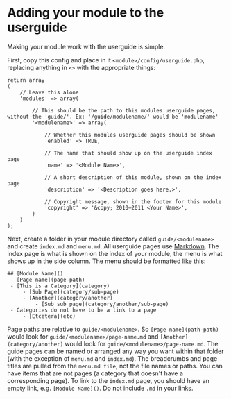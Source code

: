 # Adding your module to the userguide

Making your module work with the userguide is simple.

First, copy this config and place in it `<module>/config/userguide.php`, replacing anything in `<>` with the appropriate things:

    return array
    (
        // Leave this alone
        'modules' => array(
    
            // This should be the path to this modules userguide pages, without the 'guide/'. Ex: '/guide/modulename/' would be 'modulename'
            '<modulename>' => array(
    
                // Whether this modules userguide pages should be shown
                'enabled' => TRUE,
                
                // The name that should show up on the userguide index page
                'name' => '<Module Name>',
    
                // A short description of this module, shown on the index page
                'description' => '<Description goes here.>',
                
                // Copyright message, shown in the footer for this module
                'copyright' => '&copy; 2010–2011 <Your Name>',
            )    
        )
    );

Next, create a folder in your module directory called `guide/<modulename>` and create `index.md` and `menu.md`.  All userguide pages use [Markdown](markdown).  The index page is what is shown on the index of your module, the menu is what shows up in the side column.  The menu should be formatted like this:

    ## [Module Name]()
     - [Page name](page-path)
     - [This is a Category](category)
         - [Sub Page](category/sub-page)
         - [Another](category/another)
             - [Sub sub page](category/another/sub-page)
     - Categories do not have to be a link to a page
         - [Etcetera](etc)

Page paths are relative to `guide/<modulename>`.  So `[Page name](path-path)` would look for `guide/<modulename>/page-name.md` and `[Another](category/another)` would look for `guide/<modulename>/page-name.md`.   The guide pages can be named or arranged any way you want within that folder (with the exception of `menu.md` and `index.md`). The breadcrumbs and page titles are pulled from the `menu.md file`, not the file names or paths.  You can have items that are not pages (a category that doesn't have a corresponding page).  To link to the `index.md` page, you should have an empty link, e.g. `[Module Name]()`.  Do not include `.md` in your links.  